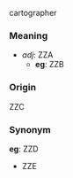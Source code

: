 cartographer
### Meaning
+ _adj_: ZZA
	+ __eg__: ZZB

### Origin

ZZC

### Synonym

__eg__: ZZD

+ ZZE


